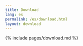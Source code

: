 ```yaml
---
title: Download
lang: es
permalink: /es/download.html
layout: download
---
```


{% include pages/download.md %}
